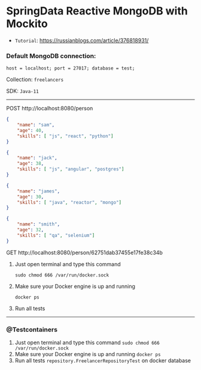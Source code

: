 # SpringData Reactive MongoDB with Mockito

* `Tutorial`: https://russianblogs.com/article/376818931/

### Default MongoDB connection:
`
host = localhost;
port = 27017;
database = test;
`

Collection: `freelancers`

SDK: `Java-11`

---

POST
http://localhost:8080/person

```json
{
    "name": "sam",
    "age": 40,
    "skills": [ "js", "react", "python"]
}
```
```json
{
    "name": "jack",
    "age": 38,
    "skills": [ "js", "angular", "postgres"]
}
```
```json
{
    "name": "james",
    "age": 30,
    "skills": [ "java", "reactor", "mongo"]
}
```
```json
{
    "name": "smith",
    "age": 32,
    "skills": [ "qa", "selenium"]
}
```


GET
http://localhost:8080/person/62751dab37455e17fe38c34b


1. Just open terminal and type this command
    ```shell
    sudo chmod 666 /var/run/docker.sock
    ```
2. Make sure your Docker engine is up and running
    ```shell
    docker ps
    ```
3. Run all tests


---

### @Testcontainers

1. Just open terminal and type this command
   `sudo chmod 666 /var/run/docker.sock`
2. Make sure your Docker engine is up and running
   `docker ps`
3. Run all tests
   `repository.FreelancerRepositoryTest` on docker database


